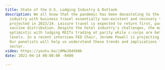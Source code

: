 ```yaml
---
title: State of the U.S. Lodging Industry & Outlook
description: We all know that the pandemic has been devastating to the hospitality
  industry with business travel essentially non-existent and recovery to 2019 levels
  projected in 2023/24. Leisure travel is expected to return first, particularly with
  vaccine distribution. Despite the hotel industry's challenges, the market is very
  optimistic with lodging REITs trading at parity while c-corps are better than pre-covid
  levels. In a recent interview FED Chair, Jerome Powell is projecting a strong rebound.
  Our panelists will help us understand these trends and implications for the US lodging
  sector.
video: https://youtu.be/j0MwJQ4XkNk
date: 2021-04-14 00:00:00 -0400

---
```

